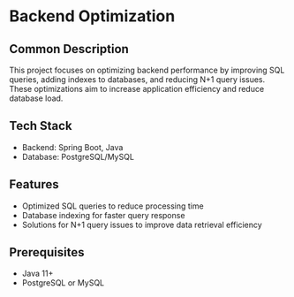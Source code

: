 # Backend Optimization

## Common Description
This project focuses on optimizing backend performance by improving SQL queries, adding indexes to databases, and reducing N+1 query issues. These optimizations aim to increase application efficiency and reduce database load.

## Tech Stack
- Backend: Spring Boot, Java
- Database: PostgreSQL/MySQL

## Features
- Optimized SQL queries to reduce processing time
- Database indexing for faster query response
- Solutions for N+1 query issues to improve data retrieval efficiency

## Prerequisites
- Java 11+
- PostgreSQL or MySQL
